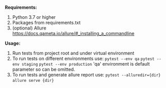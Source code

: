 **Requirements:**
1. Python 3.7 or higher
2. Packages from requirements.txt
3. (optional) Allure https://docs.qameta.io/allure/#_installing_a_commandline

**Usage:**
1. Run tests from project root and under virtual environment
2. To run tests on different environments use:
    `pytest --env qa`
    `pytest --env staging`
    `pytest --env production`
   'qa' environment is default parameter so can be omitted.
3. To run tests and generate allure report use:
    `pytest --alluredir={dir}`
    `allure serve {dir}`